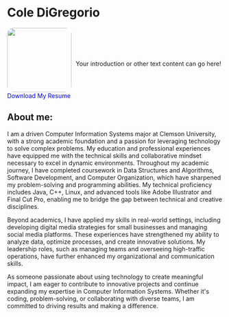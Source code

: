 # Cole DiGregorio

<div style="display: flex; align-items: center;">
    <div style="margin-right: 10px;">
        <img src="COL01833.JPG" style="width: 150px; border-radius: 10%;">
        <div>
            <a href="Resume.pdf" target="_blank" style="text-decoration: none; color: blue;">Download My Resume</a>
        </div>
    </div>
    <div>
        <!-- Your other content here -->
        <p>Your introduction or other text content can go here!</p>
    </div>
</div>

## About me:

I am a driven Computer Information Systems major at Clemson University, with a strong academic foundation and a passion for leveraging technology to solve complex problems. My education and professional experiences have equipped me with the technical skills and collaborative mindset necessary to excel in dynamic environments.
Throughout my academic journey, I have completed coursework in Data Structures and Algorithms, Software Development, and Computer Organization, which have sharpened my problem-solving and programming abilities. My technical proficiency includes Java, C++, Linux, and advanced tools like Adobe Illustrator and Final Cut Pro, enabling me to bridge the gap between technical and creative disciplines.<br>

Beyond academics, I have applied my skills in real-world settings, including developing digital media strategies for small businesses and managing social media platforms. These experiences have strengthened my ability to analyze data, optimize processes, and create innovative solutions. My leadership roles, such as managing teams and overseeing high-traffic operations, have further enhanced my organizational and communication skills. <br>

As someone passionate about using technology to create meaningful impact, I am eager to contribute to innovative projects and continue expanding my expertise in Computer Information Systems. Whether it's coding, problem-solving, or collaborating with diverse teams, I am committed to driving results and making a difference. <br>
